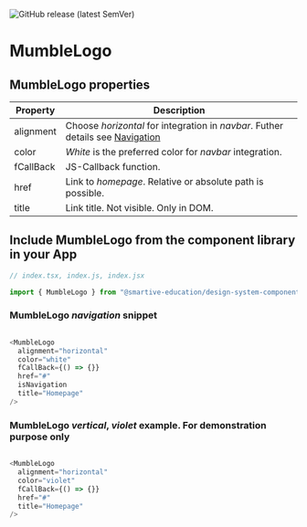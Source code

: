 ![GitHub release (latest SemVer)](https://img.shields.io/github/v/release/smartive-education/design-system-component-library-yeahyeahyeah)
# MumbleLogo
## MumbleLogo properties
| Property|Description|
|-|-|
|alignment|Choose *horizontal* for integration in *navbar*. Futher details see [Navigation](./?path=/docs/navigation-navigation--navigation-story)|
|color|*White* is the preferred color for *navbar* integration.|
|fCallBack|JS-Callback function.|
|href|Link to *homepage*. Relative or absolute path is possible.|
|title|Link title. Not visible. Only in DOM.|

## Include MumbleLogo from the component library in your App

```js
// index.tsx, index.js, index.jsx

import { MumbleLogo } from "@smartive-education/design-system-component-library-yeahyeahyeah"
```

### MumbleLogo *navigation* snippet
```js

<MumbleLogo
  alignment="horizontal"
  color="white"
  fCallBack={() => {}}
  href="#"
  isNavigation
  title="Homepage"
/>

```

### MumbleLogo *vertical*, *violet* example. For demonstration purpose only
```js

<MumbleLogo
  alignment="horizontal"
  color="violet"
  fCallBack={() => {}}
  href="#"
  title="Homepage"
/>

```